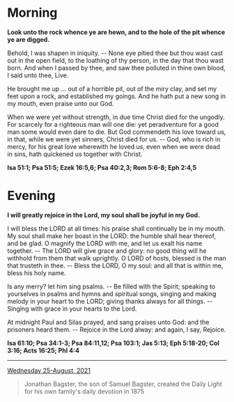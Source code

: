 # Morning

**Look unto the rock whence ye are hewn, and to the hole of the pit whence ye are digged.**
 
Behold, I was shapen in iniquity. -- None eye pitied thee but thou wast cast out in the open field, to the loathing of thy person, in the day that thou wast born. And when I passed by thee, and saw thee polluted in thine own blood, I said unto thee, Live.
 
He brought me up ... out of a horrible pit, out of the miry clay, and set my feet upon a rock, and established my goings. And he hath put a new song in my mouth, even praise unto our God.
 
When we were yet without strength, in due time Christ died for the ungodly. For scarcely for a righteous man will one die: yet peradventure for a good man some would even dare to die. But God commendeth his love toward us, in that, while we were yet sinners, Christ died for us. -- God, who is rich in mercy, for his great love wherewith he loved us, even when we were dead in sins, hath quickened us together with Christ.  

**Isa 51:1; Psa 51:5; Ezek 16:5,6; Psa 40:2,3; Rom 5:6-8; Eph 2:4,5**

# Evening

**I will greatly rejoice in the Lord, my soul shall be joyful in my God.**
 
I will bless the LORD at all times: his praise shall continually be in my mouth. My soul shall make her boast in the LORD: the humble shall hear thereof, and be glad. O magnify the LORD with me, and let us exalt his name together. -- The LORD will give grace and glory: no good thing will he withhold from them that walk uprightly. O LORD of hosts, blessed is the man that trusteth in thee. -- Bless the LORD, O my soul: and all that is within me, bless his holy name.
 
Is any merry? let him sing psalms. -- Be filled with the Spirit; speaking to yourselves in psalms and hymns and spiritual songs, singing and making melody in your heart to the LORD; giving thanks always for all things. -- Singing with grace in your hearts to the Lord.
 
At midnight Paul and Silas prayed, and sang praises unto God: and the prisoners heard them. -- Rejoice in the Lord alway: and again, I say, Rejoice.  

**Isa 61:10; Psa 34:1-3; Psa 84:11,12; Psa 103:1; Jas 5:13; Eph 5:18-20; Col 3:16; Acts 16:25; Phl 4:4**

---

[Wednesday 25-August, 2021](https://t.me/s/daily_light)

> Jonathan Bagster, the son of Samuel Bagster, created the Daily Light for his own family's daily devotion in 1875

